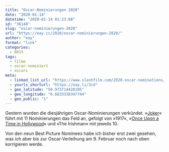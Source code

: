 ```yaml
---
title: "Oscar-Nominierungen 2020"
date: "2020-01-14"
datetime: "2020-01-14 01:23:08"
id: "36148"
slug: "oscar-nominierungen-2020"
url: "https://eay.cc/2020/oscar-nominierungen-2020/"
author: "eay"
format: "link"
categories:
  - 0815
tags:
  - filme
  - oscar-nominiert
  - oscars
meta:
  - linked_list_url: "https://www.slashfilm.com/2020-oscar-nominations/"
  - yourls_shorturl: "https://eay.li/3cd"
  - geo_latitude: "50.973714420105"
  - geo_longitude: "6.6833338347744"
  - geo_public: "1"
---
```


Gestern wurden die diesjährigen Oscar-Nominierungen verkündet. »[Joker](https://eay.cc/2019/joker-2019/)« führt mit 11 Nominierungen das Feld an, gefolgt von »1917«, »[Once Upon a Time in Hollywood](https://eay.cc/2019/once-upon-a-time-in-hollywood-2019/)« und »The Irishman« mit jeweils 10.

Von den neun Best Picture Nominees habe ich bisher erst zwei gesehen, was ich aber bis zur Oscar-Verleihung am 9. Februar noch nach oben korrigieren werde.
